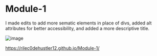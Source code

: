 # Module-1

 I made edits to add more sematic elements in place of divs, added alt attributes for better accessibility,  and added a more descriptive title.

![image](https://user-images.githubusercontent.com/108438452/217941902-cd05fe57-b41b-48af-8421-0281e620f36e.png)

https://rilec0dehustler12.github.io/Module-1/

